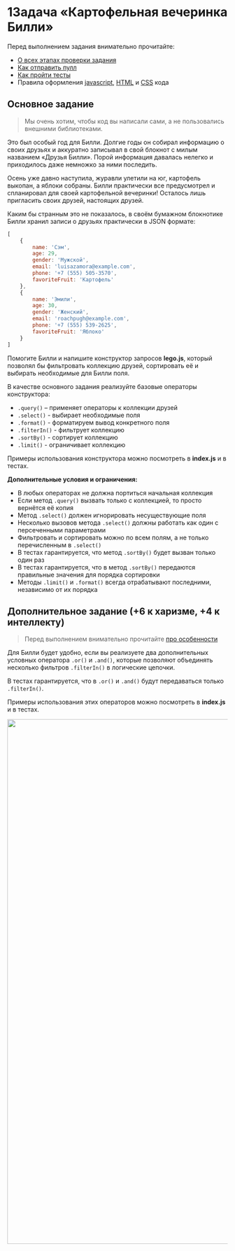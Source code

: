 # 1Задача «Картофельная вечеринка Билли»

Перед выполнением задания внимательно прочитайте:

- [О всех этапах проверки задания](https://github.com/urfu-2017/guides/blob/master/workflow/overall.md)
- [Как отправить пулл](https://github.com/urfu-2017/guides/blob/master/workflow/pull.md)
- [Как пройти тесты](https://github.com/urfu-2017/guides/blob/master/workflow/test.md)
- Правила оформления [javascript](https://github.com/urfu-2017/guides/blob/master/codestyle/js.md), [HTML](https://github.com/urfu-2017/guides/blob/master/codestyle/html.md) и [CSS](https://github.com/urfu-2017/guides/blob/master/codestyle/css.md) кода

## Основное задание

> Мы очень хотим, чтобы код вы написали сами, а не пользовались внешними библиотеками.

Это был особый год для Билли. Долгие годы он собирал информацию о своих друзьях и аккуратно записывал в свой блокнот с милым названием «Друзья Билли». Порой информация давалась нелегко и приходилось даже немножко за ними последить.

Осень уже давно наступила, журавли улетили на юг, картофель выкопан, а яблоки собраны. Билли практически все предусмотрел и спланировал для своей картофельной вечеринки! Осталось лишь пригласить своих друзей, настоящих друзей.

Каким бы странным это не показалось, в своём бумажном блокнотике Билли хранил записи о друзьях практически в JSON формате:

```js
[
    {
        name: 'Сэм',
        age: 29,
        gender: 'Мужской',
        email: 'luisazamora@example.com',
        phone: '+7 (555) 505-3570',
        favoriteFruit: 'Картофель'
    },
    {
        name: 'Эмили',
        age: 30,
        gender: 'Женский',
        email: 'roachpugh@example.com',
        phone: '+7 (555) 539-2625',
        favoriteFruit: 'Яблоко'
    }
]
```

Помогите Билли и напишите конструктор запросов __lego.js__, который позволял бы фильтровать коллекцию друзей, сортировать её и выбирать необходимые для Билли поля.

В качестве основного задания реализуйте базовые операторы конструктора:  
- `.query()` – применяет операторы к коллекции друзей
- `.select()` - выбирает необходимые поля
- `.format()` - форматируем вывод конкретного поля
- `.filterIn()` - фильтрует коллекцию
- `.sortBy()` - сортирует коллекцию
- `.limit()` - ограничивает коллекцию

Примеры использования конструктора можно посмотреть в __index.js__ и в тестах.

**Дополнительные условия и ограничения:**

- В любых операторах не должна портиться начальная коллекция
- Если метод `.query()` вызвать только с коллекцией, то просто вернётся её копия
- Метод `.select()` должен игнорировать несуществующие поля
- Несколько вызовов метода `.select()` должны работать как один с персеченными параметрами
- Фильтровать и сортировать можно по всем полям, а не только перечисленным в `.select()`
- В тестах гарантируется, что метод `.sortBy()` будет вызван только один раз
- В тестах гарантируется, что в метод `.sortBy()` передаются правильные значения для порядка сортировки
- Методы `.limit()` и `.format()` всегда отрабатывают последними, независимо от их порядка

## Дополнительное задание (+6 к харизме, +4 к интеллекту)

> Перед выполнением внимательно прочитайте [про особенности](https://github.com/urfu-2017/guides/blob/master/workflow/extra.md)

Для Билли будет удобно, если вы реализуете два дополнительных условных оператора `.or()` и `.and()`, которые позволяют объединять несколько фильтров `.filterIn()` в логические цепочки.

В тестах гарантируется, что в `.or()` и `.and()` будут передаваться только `.filterIn()`.

Примеры использования этих операторов можно посмотреть в __index.js__ и в тестах.

<img width="1200" alt="" title="Не растраивайте Билли" src="https://cloud.githubusercontent.com/assets/4534405/19639267/32970a54-99f1-11e6-90b0-a4b1c3f6f74a.png">
